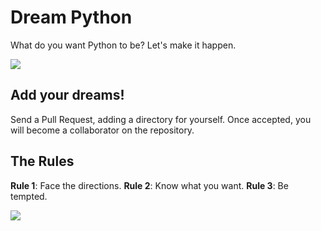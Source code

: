 # Dream Python

What do you want Python to be? Let's make it happen.

![](https://farm3.staticflickr.com/2919/14485721372_7b907d67db_k_d.jpg)

## Add your dreams!

Send a Pull Request, adding a directory for yourself. 
Once accepted, you will become a collaborator on the repository.


## The Rules

**Rule 1**: Face the directions.
**Rule 2**: Know what you want. 
**Rule 3**: Be tempted. 

![](https://farm4.staticflickr.com/3906/14820210781_862aeafcac_k_d.jpg)

